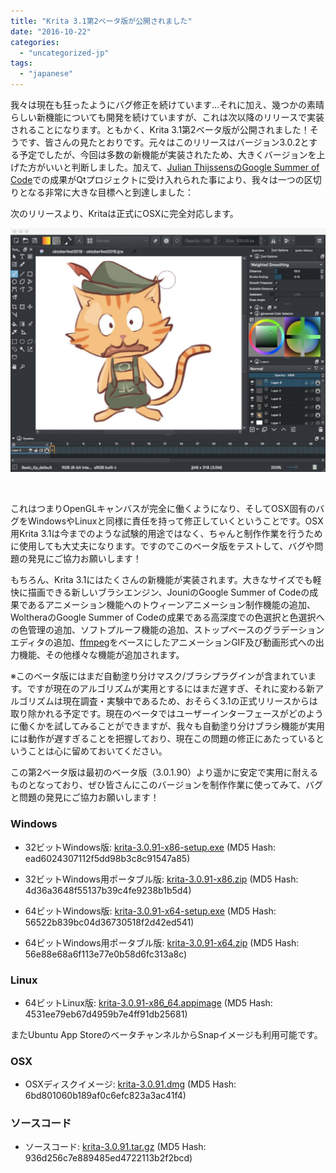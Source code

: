 ```yaml
---
title: "Krita 3.1第2ベータ版が公開されました"
date: "2016-10-22"
categories: 
  - "uncategorized-jp"
tags: 
  - "japanese"
---
```


我々は現在も狂ったようにバグ修正を続けています…それに加え、幾つかの素晴らしい新機能についても開発を続けていますが、これは次以降のリリースで実装されることになります。ともかく、Krita 3.1第2ベータ版が公開されました！そうです、皆さんの見たとおりです。元々はこのリリースはバージョン3.0.2とする予定でしたが、今回は多数の新機能が実装されたため、大きくバージョンを上げた方がいいと判断しました。加えて、[Julian ThijssensのGoogle Summer of Code](https://codereview.qt-project.org/#/c/166202)での成果がQtプロジェクトに受け入れられた事により、我々は一つの区切りとなる非常に大きな目標へと到達しました：

次のリリースより、Kritaは正式にOSXに完全対応します。

[![krita3osx](images/krita3osx-1024x793.jpg)](https://krita.org/wp-content/uploads/2016/10/krita3osx.jpg)

 

これはつまりOpenGLキャンバスが完全に働くようになり、そしてOSX固有のバグをWindowsやLinuxと同様に責任を持って修正していくということです。OSX用Krita 3.1は今までのような試験的用途ではなく、ちゃんと制作作業を行うために使用しても大丈夫になります。ですのでこのベータ版をテストして、バグや問題の発見にご協力お願いします！

もちろん、Krita 3.1にはたくさんの新機能が実装されます。大きなサイズでも軽快に描画できる新しいブラシエンジン、JouniのGoogle Summer of Codeの成果であるアニメーション機能へのトウィーンアニメーション制作機能の追加、WoltheraのGoogle Summer of Codeの成果である高深度での色選択と色選択への色管理の追加、ソフトプルーフ機能の追加、ストップベースのグラデーションエディタの追加、[ffmpeg](http://ffmpeg.org/)をベースにしたアニメーションGIF及び動画形式への出力機能、その他様々な機能が追加されます。

※このベータ版にはまだ自動塗り分けマスク/ブラシプラグインが含まれています。ですが現在のアルゴリズムが実用とするにはまだ遅すぎ、それに変わる新アルゴリズムは現在調査・実験中であるため、おそらく3.1の正式リリースからは取り除かれる予定です。現在のベータではユーザーインターフェースがどのように働くかを試してみることができますが、我々も自動塗り分けブラシ機能が実用には動作が遅すぎることを把握しており、現在この問題の修正にあたっているということは心に留めておいてください。

この第2ベータ版は最初のベータ版（3.0.1.90）より遥かに安定で実用に耐えるものとなっており、ぜひ皆さんにこのバージョンを制作作業に使ってみて、バグと問題の発見にご協力お願いします！

### Windows

- 32ビットWindows版: [krita-3.0.91-x86-setup.exe](http://download.kde.org/unstable/krita/3.0.91/krita-3.0.91-x86-setup.exe) (MD5 Hash: ead6024307112f5dd98b3c8c91547a85)
- 32ビットWindows用ポータブル版: [krita-3.0.91-x86.zip](http://download.kde.org/unstable/krita/3.0.91/krita-3.0.91-x86.zip) (MD5 Hash: 4d36a3648f55137b39c4fe9238b1b5d4)

- 64ビットWindows版: [krita-3.0.91-x64-setup.exe](http://download.kde.org/unstable/krita/3.0.91/krita-3.0.91-x64-setup.exe) (MD5 Hash: 56522b839bc04d36730518f2d42ed541)
- 64ビットWindows用ポータブル版: [krita-3.0.91-x64.zip](http://download.kde.org/unstable/krita/3.0.91/krita-3.0.91-x64.zip) (MD5 Hash: 56e88e68a6f113e77e0b58d6fc313a8c)

### Linux

- 64ビットLinux版: [krita-3.0.91-x86\_64.appimage](http://download.kde.org/unstable/krita/3.0.91/krita-3.0.91-x86_64.appimage) (MD5 Hash: 4531ee79eb67d4959b7e4ff91db25681)

またUbuntu App StoreのベータチャンネルからSnapイメージも利用可能です。

### OSX

- OSXディスクイメージ: [krita-3.0.91.dmg](http://download.kde.org/unstable/krita/3.0.91/krita-3.0.91.dmg) (MD5 Hash: 6bd801060b189af0c6efc823a3ac41f4)

### ソースコード

- ソースコード: [krita-3.0.91.tar.gz](http://download.kde.org/unstable/krita/3.0.91/krita-3.0.91.tar.gz) (MD5 Hash: 936d256c7e889485ed4722113b2f2bcd)
